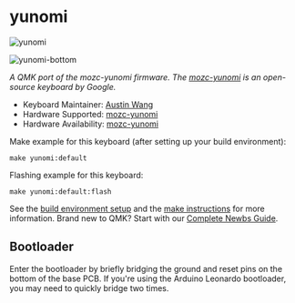 # yunomi

![yunomi](https://raw.githubusercontent.com/google/mozc-devices/master/mozc-yunomi/images/device.jpg)

![yunomi-bottom](https://i.imgur.com/HXzKYRY.jpg)

*A QMK port of the mozc-yunomi firmware. The [mozc-yunomi](https://github.com/google/mozc-devices/tree/master/mozc-yunomi) is an open-source keyboard by Google.*

* Keyboard Maintainer: [Austin Wang](https://github.com/Dafondo)
* Hardware Supported: [mozc-yunomi](https://github.com/google/mozc-devices/tree/master/mozc-yunomi)
* Hardware Availability: [mozc-yunomi](https://github.com/google/mozc-devices/tree/master/mozc-yunomi)

Make example for this keyboard (after setting up your build environment):

    make yunomi:default

Flashing example for this keyboard:

    make yunomi:default:flash

See the [build environment setup](https://docs.qmk.fm/#/getting_started_build_tools) and the [make instructions](https://docs.qmk.fm/#/getting_started_make_guide) for more information. Brand new to QMK? Start with our [Complete Newbs Guide](https://docs.qmk.fm/#/newbs).

## Bootloader
Enter the bootloader by briefly bridging the ground and reset pins on the bottom of the base PCB. If you're using the Arduino Leonardo bootloader, you may need to quickly bridge two times.
